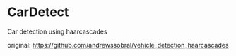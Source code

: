 # CarDetect
Car detection using haarcascades

original: https://github.com/andrewssobral/vehicle_detection_haarcascades

